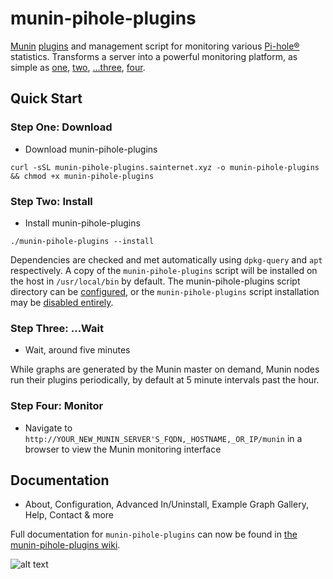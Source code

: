 # munin-pihole-plugins

[Munin](https://munin-monitoring.org) [plugins](https://gallery.munin-monitoring.org) and management script for monitoring various [Pi-hole®](https://github.com/pi-hole/pi-hole) statistics. Transforms a server into a powerful monitoring platform, as simple as [one](https://github.com/saint-lascivious/munin-pihole-plugins#step-one-download), [two](https://github.com/saint-lascivious/munin-pihole-plugins#step-two-install), […three](https://github.com/saint-lascivious/munin-pihole-plugins#step-three-wait), [four](https://github.com/saint-lascivious/munin-pihole-plugins#step-four-monitor).

## Quick Start

### Step One: Download
* Download munin-pihole-plugins
```
curl -sSL munin-pihole-plugins.sainternet.xyz -o munin-pihole-plugins && chmod +x munin-pihole-plugins
```

### Step Two: Install
* Install munin-pihole-plugins
```
./munin-pihole-plugins --install
```
Dependencies are checked and met automatically using `dpkg-query` and `apt` respectively. A copy of the `munin-pihole-plugins` script will be installed on the host in `/usr/local/bin` by default. The munin-pihole-plugins script directory can be [configured](https://github.com/saint-lascivious/munin-pihole-plugins/wiki/Configuration#script_dir), or the `munin-pihole-plugins` script installation may be [disabled entirely](https://github.com/saint-lascivious/munin-pihole-plugins/wiki/Configuration#install_script).

### Step Three: …Wait
* Wait, around five minutes

While graphs are generated by the Munin master on demand, Munin nodes run their plugins periodically, by default at 5 minute intervals past the hour.

### Step Four: Monitor
* Navigate to `http://YOUR_NEW_MUNIN_SERVER'S_FQDN,_HOSTNAME,_OR_IP/munin` in a browser to view the Munin monitoring interface

## Documentation
* About, Configuration, Advanced In/Uninstall, Example Graph Gallery, Help, Contact & more

Full documentation for `munin-pihole-plugins` can now be found in [the munin-pihole-plugins wiki](https://github.com/saint-lascivious/munin-pihole-plugins/wiki#munin-pihole-plugins).

![alt text][mascot]

[mascot]:https://raw.githubusercontent.com/wiki/saint-lascivious/munin-pihole-plugins/images/mascot/Wurmple.png "Using the spikes on its rear end, Wurmple peels the bark off trees and feeds on the sap that oozes out. This Pokémon's feet are tipped with suction pads that allow it to cling to glass without slipping."
